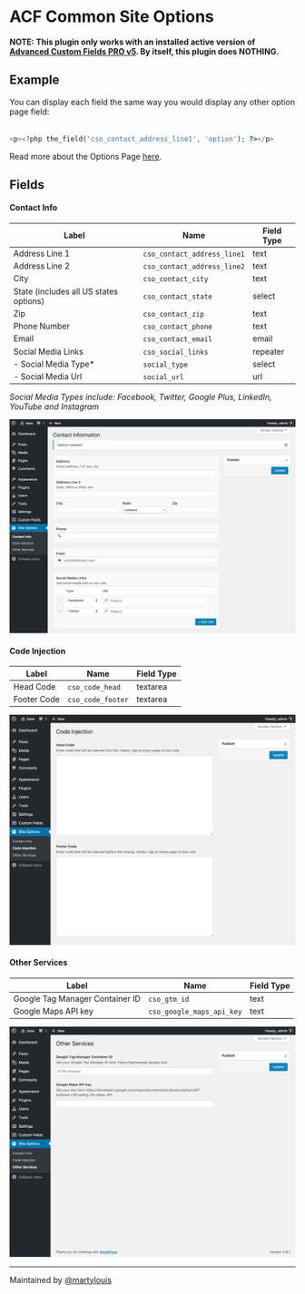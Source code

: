 # ACF Common Site Options

**NOTE: This plugin only works with an installed active version of [Advanced Custom Fields PRO v5](https://www.advancedcustomfields.com/pro/). By itself, this plugin does NOTHING.**

## Example

You can display each field the same way you would display any other option page field:

```php

<p><?php the_field('cso_contact_address_line1', 'option'); ?></p>

```

Read more about the Options Page [here](https://www.advancedcustomfields.com/add-ons/options-page/).

## Fields

#### Contact Info

|Label | Name | Field Type |
|---|---|---|
|Address Line 1|`cso_contact_address_line1`|text|
| Address Line 2 | `cso_contact_address_line2` | text |
| City | `cso_contact_city` | text |
| State (includes all US states options) | `cso_contact_state` | select |
| Zip | `cso_contact_zip` | text |
| Phone Number | `cso_contact_phone` | text |
| Email | `cso_contact_email` | email |
| Social Media Links | `cso_social_links` | repeater |
|  - Social Media Type* | `social_type` | select |
|  - Social Media Url | `social_url` | url |

*Social Media Types include: Facebook, Twitter, Google Plus, LinkedIn, YouTube and Instagram*

![Contact Info Screenshot][contact_info]

#### Code Injection

|Label | Name | Field Type |
|---|---|---|
| Head Code | `cso_code_head` | textarea |
| Footer Code | `cso_code_footer` | textarea |

![Code Injection Screenshot][code_injection]

#### Other Services

|Label | Name | Field Type |
|---|---|---|
| Google Tag Manager Container ID | `cso_gtm_id` | text |
| Google Maps API key | `cso_google_maps_api_key` | text |

![Other Services Screenshot][other_services]

-------
Maintained by [@martylouis](https://twitter.com/martylouis)

[contact_info]: ./images/acf-options-contact-info.png "ACF Common Site Options Contact Info Screenshot"
[code_injection]: ./images/acf-options-code-injection.png "ACF Common Site Options Contact Info Screenshot"
[other_services]: ./images/acf-options-other-services.png "ACF Common Site Options Contact Info Screenshot"
